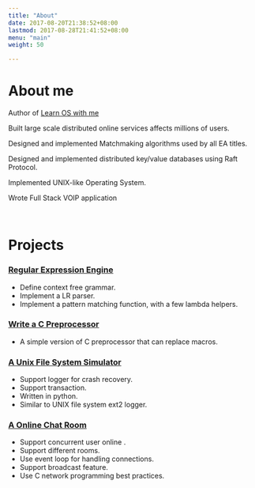 ```yaml
---
title: "About"
date: 2017-08-20T21:38:52+08:00
lastmod: 2017-08-28T21:41:52+08:00
menu: "main"
weight: 50

---
```

# About me
Author of [Learn OS with me](https://xiayingp.gitbook.io/build_a_os/)

Built large scale distributed online services affects millions of users.

Designed and implemented Matchmaking algorithms used by all EA titles.

Designed and implemented distributed key/value databases using Raft Protocol.

Implemented UNIX-like Operating System.

Wrote Full Stack VOIP application

<br />

# Projects
### [Regular Expression Engine](https://github.com/gigimushroom/system_programming/tree/master/parser)
* Define context free grammar.
* Implement a LR parser.
* Implement a pattern matching function, with a few lambda helpers.


### [Write a C Preprocessor](https://github.com/gigimushroom/system_programming/tree/master/simulators/c_preprocessor)
* A simple version of C preprocessor that can replace macros.

### [A Unix File System Simulator](https://github.com/gigimushroom/system_programming/tree/master/simulators/fs/log_simulator)
* Support logger for crash recovery.
* Support transaction.
* Written in python.
* Similar to UNIX file system ext2 logger.

### [A Online Chat Room](https://github.com/gigimushroom/system_programming/tree/master/learnc/event_loop)
* Support concurrent user online .
* Support different rooms.
* Use event loop for handling connections.
* Support broadcast feature.
* Use C network programming best practices.